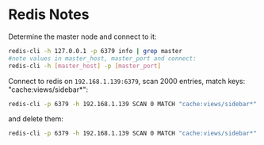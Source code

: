 # Redis Notes

Determine the master node and connect to it:

```bash
redis-cli -h 127.0.0.1 -p 6379 info | grep master
#note values in master_host, master_port and connect:
redis-cli -h [master_host] -p [master_port]
```

Connect to redis on `192.168.1.139:6379`, scan 2000 entries, match keys: "cache:views/sidebar*":

```bash
redis-cli -p 6379 -h 192.168.1.139 SCAN 0 MATCH "cache:views/sidebar*" count 2000
```

and delete them:

```bash
redis-cli -p 6379 -h 192.168.1.139 SCAN 0 MATCH "cache:views/sidebar*" count 2000 | xargs redis-cli -p 6379 -h 192.168.1.139 del
```
